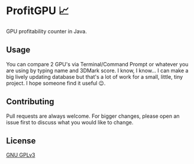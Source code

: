 # ProfitGPU 📈

GPU profitability counter in Java.

## Usage
You can compare 2 GPU's via Terminal/Command Prompt or whatever you are using by typing name and 3DMark score. I know, I know... I can make a big lively updating database but that's a lot of work for a small, little, tiny project. I hope someone find it useful 😉.

## Contributing
Pull requests are always welcome. For bigger changes, please open an issue first to discuss what you would like to change.

## License
[GNU GPLv3](https://choosealicense.com/licenses/gpl-3.0/)
